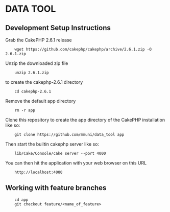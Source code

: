 DATA TOOL
=========

Development Setup Instructions
------------------------------

Grab the CakePHP 2.6.1 release

        wget https://github.com/cakephp/cakephp/archive/2.6.1.zip -O 2.6.1.zip

Unzip the downloaded zip file

        unzip 2.6.1.zip

to create the cakephp-2.6.1 directory

        cd cakephp-2.6.1

Remove the default app directory

        rm -r app

Clone this repository to create the app directory of the CakePHP installation like so:

        git clone https://github.com/mmuni/data_tool app
    
Then start the builtin cakephp server like so:

        lib/Cake/Console/cake server --port 4000
    
You can then hit the application with your web browser on this URL

        http://localhost:4000
        
Working with feature branches
------------------------------

        cd app
        git checkout feature/<name_of_feature>
